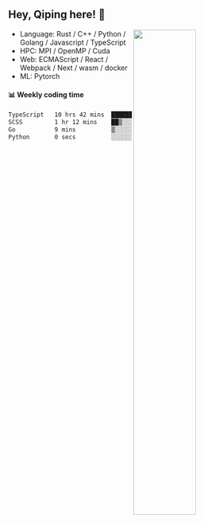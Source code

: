 

## Hey, Qiping here! :wave:

[<img align="right" width="50%" src="https://github-readme-stats.vercel.app/api?username=ppppqp&theme=dark&show_icons=true">](https://metrics.lecoq.io/ppppqp?template=classic)



-   Language: Rust / C++ / Python / Golang / Javascript / TypeScript
-   HPC: MPI / OpenMP / Cuda
-   Web: ECMAScript / React / Webpack / Next / wasm / docker
-   ML: Pytorch



#### :bar_chart: Weekly coding time

<!--START_SECTION:waka-->

```txt
TypeScript   10 hrs 42 mins  ██████████████████████▒░░   88.74 %
SCSS         1 hr 12 mins    ██▒░░░░░░░░░░░░░░░░░░░░░░   09.95 %
Go           9 mins          ▒░░░░░░░░░░░░░░░░░░░░░░░░   01.24 %
Python       0 secs          ░░░░░░░░░░░░░░░░░░░░░░░░░   00.07 %
```

<!--END_SECTION:waka-->

